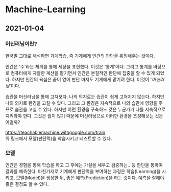 # Machine-Learning

## 2021-01-04
### 머신러닝이란?
한국말 그대로 해석하면 기계학습, 즉 기계에게 인간의 판단을 위임해주는 것이다.  

인간은 '수'라는 체계를 통해 세상을 표현했다. 이것은 '통계'이다. 그리고 통계를 바탕으로 컴퓨터에게 자잘한 계산을 맡기면서 인간은 본질적인 판단에 집중을 할 수 있게 되었다. 하지만 인간의 욕심은 끝이 없어 판단 마저도 기계에게 맡기려 한다. 이것이 '*머신러닝*'이다. 

습관을 머신러닝을 통해 고쳐보자. 나의 의지로는 습관이 쉽게 고쳐지지 않는다. 하지만 나의 의지로 환경을 고칠 수 있다. 그리고 그 환경은 지속적으로 나의 습관에 영향을 주므로 습관을 고칠 수 있다. 하지만 이런 환경을 구축하느 것은 누군가가 나를 지속적으로 지켜봐야 한다. 그것은 쉽지 않기 때문에 머신러닝으로 이러한 환경을 조성해보는 것은 어떨까?  

https://teachablemachine.withgoogle.com/train  
위 링크에서 모델(판단력)을 학습시키고 테스트할 수 있다.

### 모델
인간은 경험을 통해 학습을 하고 그 후에는 가설을 세우고 검증하는.. 등 판단을 통하여 결과를 예측한다. 마찬가지로 기계에게 판단력을 부여하는 과정은 학습(Learning)을 시키고, 모델(Model)을 생성한 뒤, 좋은 예측(Prediction)을 하는 것이다. 예측을 잘해야 좋은 결정도 할 수 있다.
